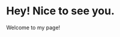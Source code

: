 # Hey! Nice to see you.

Welcome to my page!

<!--![greenfish](https://github.com/decisivestrike/decisivestrike/assets/113175008/014e627f-c6b7-44b9-aebb-ee317679f881)-->

<!--### Things I code with

<div align = center>

[![Top Langs](https://github-readme-stats.vercel.app/api/top-langs/?username=decisivestrike&layout=compact)](https://github.com/anuraghazra/github-readme-stats)


</div> -->

